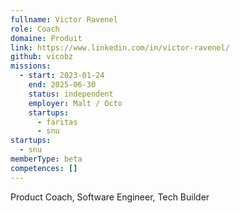 ```yaml
---
fullname: Victor Ravenel
role: Coach
domaine: Produit
link: https://www.linkedin.com/in/victor-ravenel/
github: vicobz
missions:
  - start: 2023-01-24
    end: 2025-06-30
    status: independent
    employer: Malt / Octo
    startups:
      - faritas
      - snu
startups:
  - snu
memberType: beta
competences: []
---
```

Product Coach, Software Engineer, Tech Builder